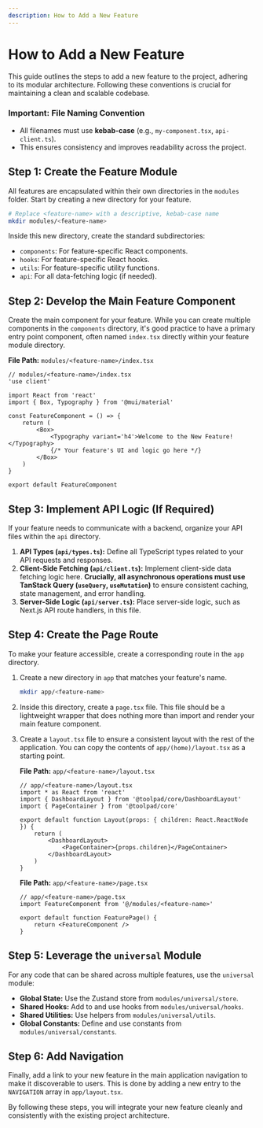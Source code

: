 ```yaml
---
description: How to Add a New Feature
---
```


# How to Add a New Feature

This guide outlines the steps to add a new feature to the project, adhering to its modular architecture. Following these conventions is crucial for maintaining a clean and scalable codebase.

### Important: File Naming Convention

-   All filenames must use **kebab-case** (e.g., `my-component.tsx`, `api-client.ts`).
-   This ensures consistency and improves readability across the project.

## Step 1: Create the Feature Module

All features are encapsulated within their own directories in the `modules` folder. Start by creating a new directory for your feature.

```bash
# Replace <feature-name> with a descriptive, kebab-case name
mkdir modules/<feature-name>
```

Inside this new directory, create the standard subdirectories:

- `components`: For feature-specific React components.
- `hooks`: For feature-specific React hooks.
- `utils`: For feature-specific utility functions.
- `api`: For all data-fetching logic (if needed).

## Step 2: Develop the Main Feature Component

Create the main component for your feature. While you can create multiple components in the `components` directory, it's good practice to have a primary entry point component, often named `index.tsx` directly within your feature module directory.

**File Path:** `modules/<feature-name>/index.tsx`

```tsx
// modules/<feature-name>/index.tsx
'use client'

import React from 'react'
import { Box, Typography } from '@mui/material'

const FeatureComponent = () => {
    return (
        <Box>
            <Typography variant='h4'>Welcome to the New Feature!</Typography>
            {/* Your feature's UI and logic go here */}
        </Box>
    )
}

export default FeatureComponent
```

## Step 3: Implement API Logic (If Required)

If your feature needs to communicate with a backend, organize your API files within the `api` directory.

1.  **API Types (`api/types.ts`):** Define all TypeScript types related to your API requests and responses.
2.  **Client-Side Fetching (`api/client.ts`):** Implement client-side data fetching logic here. **Crucially, all asynchronous operations must use TanStack Query (`useQuery`, `useMutation`)** to ensure consistent caching, state management, and error handling.
3.  **Server-Side Logic (`api/server.ts`):** Place server-side logic, such as Next.js API route handlers, in this file.

## Step 4: Create the Page Route

To make your feature accessible, create a corresponding route in the `app` directory.

1.  Create a new directory in `app` that matches your feature's name.

    ```bash
    mkdir app/<feature-name>
    ```

2.  Inside this directory, create a `page.tsx` file. This file should be a lightweight wrapper that does nothing more than import and render your main feature component.

3.  Create a `layout.tsx` file to ensure a consistent layout with the rest of the application. You can copy the contents of `app/(home)/layout.tsx` as a starting point.

    **File Path:** `app/<feature-name>/layout.tsx`

    ```tsx
    // app/<feature-name>/layout.tsx
    import * as React from 'react'
    import { DashboardLayout } from '@toolpad/core/DashboardLayout'
    import { PageContainer } from '@toolpad/core'

    export default function Layout(props: { children: React.ReactNode }) {
        return (
            <DashboardLayout>
                <PageContainer>{props.children}</PageContainer>
            </DashboardLayout>
        )
    }
    ```

    **File Path:** `app/<feature-name>/page.tsx`

    ```tsx
    // app/<feature-name>/page.tsx
    import FeatureComponent from '@/modules/<feature-name>'

    export default function FeaturePage() {
        return <FeatureComponent />
    }
    ```

## Step 5: Leverage the `universal` Module

For any code that can be shared across multiple features, use the `universal` module:

- **Global State:** Use the Zustand store from `modules/universal/store`.
- **Shared Hooks:** Add to and use hooks from `modules/universal/hooks`.
- **Shared Utilities:** Use helpers from `modules/universal/utils`.
- **Global Constants:** Define and use constants from `modules/universal/constants`.

## Step 6: Add Navigation

Finally, add a link to your new feature in the main application navigation to make it discoverable to users. This is done by adding a new entry to the `NAVIGATION` array in `app/layout.tsx`.

By following these steps, you will integrate your new feature cleanly and consistently with the existing project architecture.